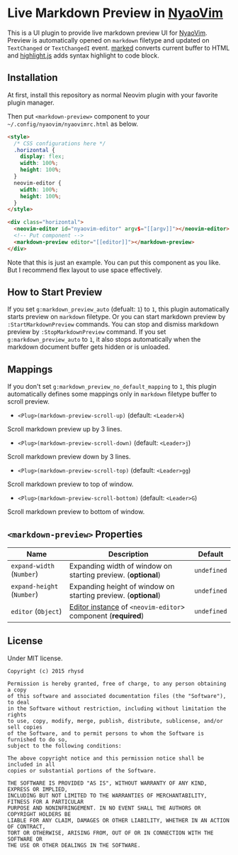 Live Markdown Preview in [NyaoVim](https://github.com/rhysd/NyaoVim)
====================================================================

This is a UI plugin to provide live markdown preview UI for [NyaoVim](https://github.com/rhysd/NyaoVim).
Preview is automatically opened on `markdown` filetype and updated on `TextChanged` or `TextChangedI` event.  [marked]() converts current buffer to HTML and [highlight.js]() adds syntax highlight to code block.

## Installation

At first, install this repository as normal Neovim plugin with your favorite plugin manager.

Then put `<markdown-preview>` component to your `~/.config/nyaovim/nyaovimrc.html` as below.

```html
<style>
  /* CSS configurations here */
  .horizontal {
    display: flex;
    width: 100%;
    height: 100%;
  }
  neovim-editor {
    width: 100%;
    height: 100%;
  }
</style>

<div class="horizontal">
  <neovim-editor id="nyaovim-editor" argv$="[[argv]]"></neovim-editor>
  <!-- Put component -->
  <markdown-preview editor="[[editor]]"></markdown-preview>
</div>
```

Note that this is just an example.  You can put this component as you like.  But I recommend flex layout to use space effectively.

## How to Start Preview

If you set `g:markdown_preview_auto` (defualt: `1`) to `1`, this plugin automatically starts preview on `markdown` filetype.  Or you can start markdown preview by `:StartMarkdownPreview` commands.
You can stop and dismiss markdown preview by `:StopMarkdownPreview` command.  If you set `g:markdown_preview_auto` to `1`, it also stops automatically when the markdown document buffer gets hidden or is unloaded.

## Mappings

If you don't set `g:markdown_preview_no_default_mapping` to `1`, this plugin automatically defines some mappings only in `markdown` filetype buffer to scroll preview.

- `<Plug>(markdown-preview-scroll-up)` (default: `<Leader>k`)

Scroll markdown preview up by 3 lines.

- `<Plug>(markdown-preview-scroll-down)` (default: `<Leader>j`)

Scroll markdown preview down by 3 lines.

- `<Plug>(markdown-preview-scroll-top)` (default: `<Leader>gg`)

Scroll markdown preview to top of window.

- `<Plug>(markdown-preview-scroll-bottom)` (default: `<Leader>G`)

Scroll markdown preview to bottom of window.

## `<markdown-preview>` Properties

| Name | Description | Default |
| ---- | ----------- | ------- |
| `expand-width` (`Number`) | Expanding width of window on starting preview. (**optional**) | `undefined` |
| `expand-height` (`Number`) | Expanding height of window on starting preview. (**optional**)| `undefined` |
| `editor` (`Object`) | [Editor instance](https://github.com/rhysd/neovim-component#neovim-editor-apis) of `<neovim-editor`> component (**required**) | `undefined` |

## License

Under MIT license.

```
Copyright (c) 2015 rhysd

Permission is hereby granted, free of charge, to any person obtaining a copy
of this software and associated documentation files (the "Software"), to deal
in the Software without restriction, including without limitation the rights
to use, copy, modify, merge, publish, distribute, sublicense, and/or sell copies
of the Software, and to permit persons to whom the Software is furnished to do so,
subject to the following conditions:

The above copyright notice and this permission notice shall be included in all
copies or substantial portions of the Software.

THE SOFTWARE IS PROVIDED "AS IS", WITHOUT WARRANTY OF ANY KIND, EXPRESS OR IMPLIED,
INCLUDING BUT NOT LIMITED TO THE WARRANTIES OF MERCHANTABILITY, FITNESS FOR A PARTICULAR
PURPOSE AND NONINFRINGEMENT. IN NO EVENT SHALL THE AUTHORS OR COPYRIGHT HOLDERS BE
LIABLE FOR ANY CLAIM, DAMAGES OR OTHER LIABILITY, WHETHER IN AN ACTION OF CONTRACT,
TORT OR OTHERWISE, ARISING FROM, OUT OF OR IN CONNECTION WITH THE SOFTWARE OR
THE USE OR OTHER DEALINGS IN THE SOFTWARE.
```


